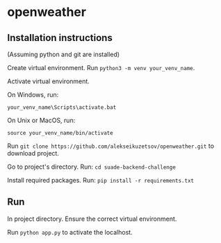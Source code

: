 # openweather

## Installation instructions
(Assuming python and git are installed)

Create virtual environment. Run `python3 -m venv your_venv_name`.

Activate virtual environment.

On Windows, run:

`your_venv_name\Scripts\activate.bat`

On Unix or MacOS, run:

`source your_venv_name/bin/activate`

Run `git clone https://github.com/alekseikuzetsov/openweather.git` to download project.

Go to project's directory. Run:
`cd suade-backend-challenge`

Install required packages. Run:
`pip install -r requirements.txt`

## Run

In project directory. Ensure the correct virtual environment.

Run `python app.py` to activate the localhost. 